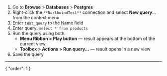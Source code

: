 1. Go to **Browse** > **Databases** > **Postgres** 
3. Right-click the `**NorthwindTest**` connection and select **New query**... from the context menu
4. Enter `test_query` to the Name field
5. Enter query: `select * from products`
1. Run the query using both:
   * **Menu Ribbon > Play button** — result appears at the bottom of the current view
   * **Toolbox > Actions > Run query…** — result opens in a new view
8. Save the query

---
{
  "order": 1
}